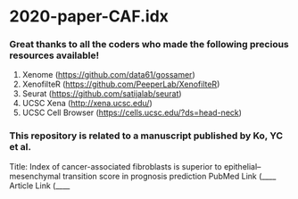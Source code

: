 # 2020-paper-CAF.idx
### Great thanks to all the coders who made the following precious resources available!

1. Xenome (https://github.com/data61/gossamer)
2. XenofilteR (https://github.com/PeeperLab/XenofilteR)
3. Seurat (https://github.com/satijalab/seurat)
4. UCSC Xena (http://xena.ucsc.edu/)
5. UCSC Cell Browser (https://cells.ucsc.edu/?ds=head-neck)

### This repository is related to a manuscript published by Ko, YC et al.
Title: Index of cancer-associated fibroblasts is superior to epithelial–mesenchymal transition score in prognosis prediction
PubMed Link (____
Article Link (____
